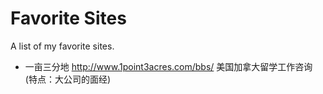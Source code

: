 # Favorite Sites
A list of my favorite sites.

- 一亩三分地 http://www.1point3acres.com/bbs/ 美国加拿大留学工作咨询 (特点：大公司的面经)
